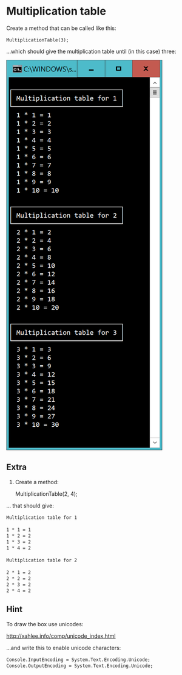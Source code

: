 ﻿# Multiplication table

Create a method that can be called like this:

    MultiplicationTable(3);

...which should give the multiplication table until (in this case) three:

![](mult.PNG)

## Extra

1) Create a method:

    MultiplicationTable(2, 4);

... that should give:

    Multiplication table for 1

    1 * 1 = 1
    1 * 2 = 2
    1 * 3 = 2
    1 * 4 = 2

    Multiplication table for 2

    2 * 1 = 2
    2 * 2 = 2
    2 * 3 = 2
    2 * 4 = 2

## Hint


To draw the box use unicodes:

http://xahlee.info/comp/unicode_index.html

...and write this to enable unicode characters:

    Console.InputEncoding = System.Text.Encoding.Unicode;
    Console.OutputEncoding = System.Text.Encoding.Unicode;
